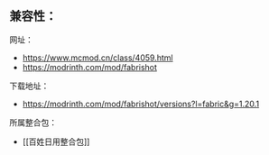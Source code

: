 兼容性：
- 

网址：
- https://www.mcmod.cn/class/4059.html
- https://modrinth.com/mod/fabrishot

下载地址：
- https://modrinth.com/mod/fabrishot/versions?l=fabric&g=1.20.1

所属整合包：
- [[百姓日用整合包]]